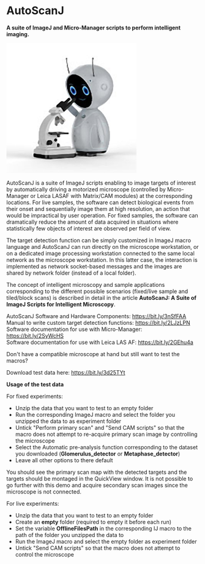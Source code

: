 # AutoScanJ
**A suite of ImageJ and Micro-Manager scripts to perform intelligent imaging.**

![](Robot.jpg)

AutoScanJ is a suite of ImageJ scripts enabling to image targets of interest by automatically driving a motorized microscope (controlled by Micro-Manager or Leica LASAF with Matrix/CAM modules) at the corresponding locations. For live samples, the software can detect biological events from their onset and sequentially image them at high resolution, an action that would be impractical by user operation. For fixed samples, the software can dramatically reduce the amount of data acquired in situations where statistically few objects of interest are observed per field of view. 

The target detection function can be simply customized in ImageJ macro language and AutoScanJ can run directly on the microscope workstation, or on a dedicated image processing workstation connected to the same local network as the microscope workstation. In this latter case, the interaction is implemented as network socket-based messages and the images are shared by network folder (instead of a local folder). 

The concept of intelligent microscopy and sample applications corresponding to the different possible scenarios (fixed/live sample and tiled/block scans) is described in detail in the article **AutoScanJ: A Suite of ImageJ Scripts for Intelligent Microscopy**.

AutoScanJ Software and Hardware Components: https://bit.ly/3nSfFAA<br/>
Manual to write custom  target detection functions: https://bit.ly/2LJzLPN<br/>
Software documentation for use with Micro-Manager:  https://bit.ly/2SyWcHS<br/>
Software documentation for use with Leica LAS AF:   https://bit.ly/2GEhu4a<br/>

Don't have a compatible microscope at hand but still want to test the macros?

Download test data here: https://bit.ly/3d25TYt

**Usage of the test data**

For fixed experiments:
- Unzip the data that you want to test to an empty folder
- Run the corresponding ImageJ macro and select the folder you unzipped the data to as experiment folder
- Untick "Perform primary scan" and "Send CAM scripts" so that the macro does not attempt to re-acquire primary scan image by controlling the microscope
- Select the Automatic pre-analysis function corresponding to the dataset you downloaded (**Glomerulus_detector** or **Metaphase_detector**)<br/>
- Leave all other options to there default

You should see the primary scan map with the detected targets and the targets should be montaged in the QuickView window. It is not possible to go further with this demo and acquire secondary scan images since the microscope is not connected.<br/>

For live experiments:
- Unzip the data that you want to test to an empty folder
- Create an **empty** folder (required to empty it before each run)
- Set the variable **OfflineFilesPath** in the corresponding IJ macro to the path of the folder you unzipped the data to
- Run the ImageJ macro and select the empty folder as experiment folder
- Untick "Send CAM scripts" so that the macro does not attempt to control the microscope

